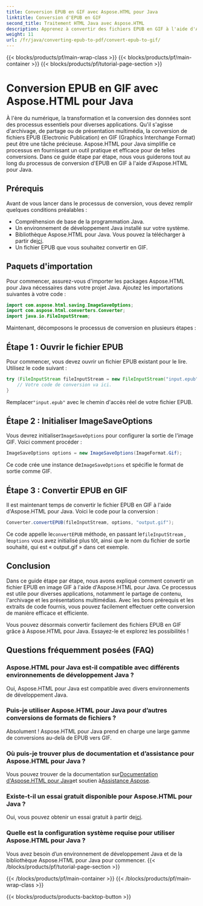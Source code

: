 ```yaml
---
title: Conversion EPUB en GIF avec Aspose.HTML pour Java
linktitle: Conversion d'EPUB en GIF
second_title: Traitement HTML Java avec Aspose.HTML
description: Apprenez à convertir des fichiers EPUB en GIF à l'aide d'Aspose.HTML pour Java. Processus de conversion simple et efficace pour tous vos besoins multimédias.
weight: 11
url: /fr/java/converting-epub-to-pdf/convert-epub-to-gif/
---
```


{{< blocks/products/pf/main-wrap-class >}}
{{< blocks/products/pf/main-container >}}
{{< blocks/products/pf/tutorial-page-section >}}

# Conversion EPUB en GIF avec Aspose.HTML pour Java


À l'ère du numérique, la transformation et la conversion des données sont des processus essentiels pour diverses applications. Qu'il s'agisse d'archivage, de partage ou de présentation multimédia, la conversion de fichiers EPUB (Electronic Publication) en GIF (Graphics Interchange Format) peut être une tâche précieuse. Aspose.HTML pour Java simplifie ce processus en fournissant un outil pratique et efficace pour de telles conversions. Dans ce guide étape par étape, nous vous guiderons tout au long du processus de conversion d'EPUB en GIF à l'aide d'Aspose.HTML pour Java.

## Prérequis

Avant de vous lancer dans le processus de conversion, vous devez remplir quelques conditions préalables :

- Compréhension de base de la programmation Java.
- Un environnement de développement Java installé sur votre système.
-  Bibliothèque Aspose.HTML pour Java. Vous pouvez la télécharger à partir de[ici](https://releases.aspose.com/html/java/).
- Un fichier EPUB que vous souhaitez convertir en GIF.

## Paquets d'importation

Pour commencer, assurez-vous d'importer les packages Aspose.HTML pour Java nécessaires dans votre projet Java. Ajoutez les importations suivantes à votre code :

```java
import com.aspose.html.saving.ImageSaveOptions;
import com.aspose.html.converters.Converter;
import java.io.FileInputStream;
```

Maintenant, décomposons le processus de conversion en plusieurs étapes :

## Étape 1 : Ouvrir le fichier EPUB

Pour commencer, vous devez ouvrir un fichier EPUB existant pour le lire. Utilisez le code suivant :

```java
try (FileInputStream fileInputStream = new FileInputStream("input.epub")) {
    // Votre code de conversion va ici.
}
```

 Remplacer`"input.epub"` avec le chemin d'accès réel de votre fichier EPUB.

## Étape 2 : Initialiser ImageSaveOptions

 Vous devrez initialiser`ImageSaveOptions` pour configurer la sortie de l'image GIF. Voici comment procéder :

```java
ImageSaveOptions options = new ImageSaveOptions(ImageFormat.Gif);
```

 Ce code crée une instance de`ImageSaveOptions` et spécifie le format de sortie comme GIF.

## Étape 3 : Convertir EPUB en GIF

Il est maintenant temps de convertir le fichier EPUB en GIF à l'aide d'Aspose.HTML pour Java. Voici le code pour la conversion :

```java
Converter.convertEPUB(fileInputStream, options, "output.gif");
```

 Ce code appelle le`convertEPUB` méthode, en passant le`fileInputStream` , le`options` vous avez initialisé plus tôt, ainsi que le nom du fichier de sortie souhaité, qui est « output.gif » dans cet exemple. 

## Conclusion

Dans ce guide étape par étape, nous avons expliqué comment convertir un fichier EPUB en image GIF à l'aide d'Aspose.HTML pour Java. Ce processus est utile pour diverses applications, notamment le partage de contenu, l'archivage et les présentations multimédias. Avec les bons prérequis et les extraits de code fournis, vous pouvez facilement effectuer cette conversion de manière efficace et efficiente.

Vous pouvez désormais convertir facilement des fichiers EPUB en GIF grâce à Aspose.HTML pour Java. Essayez-le et explorez les possibilités !

## Questions fréquemment posées (FAQ)

### Aspose.HTML pour Java est-il compatible avec différents environnements de développement Java ?
Oui, Aspose.HTML pour Java est compatible avec divers environnements de développement Java.

### Puis-je utiliser Aspose.HTML pour Java pour d’autres conversions de formats de fichiers ?
Absolument ! Aspose.HTML pour Java prend en charge une large gamme de conversions au-delà de EPUB vers GIF.

### Où puis-je trouver plus de documentation et d’assistance pour Aspose.HTML pour Java ?
 Vous pouvez trouver de la documentation sur[Documentation d'Aspose.HTML pour Java](https://reference.aspose.com/html/java/)et soutien à[Assistance Aspose](https://forum.aspose.com/).

### Existe-t-il un essai gratuit disponible pour Aspose.HTML pour Java ?
 Oui, vous pouvez obtenir un essai gratuit à partir de[ici](https://releases.aspose.com/).

### Quelle est la configuration système requise pour utiliser Aspose.HTML pour Java ?
Vous avez besoin d’un environnement de développement Java et de la bibliothèque Aspose.HTML pour Java pour commencer.
{{< /blocks/products/pf/tutorial-page-section >}}

{{< /blocks/products/pf/main-container >}}
{{< /blocks/products/pf/main-wrap-class >}}

{{< blocks/products/products-backtop-button >}}

